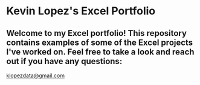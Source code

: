 # Kevin Lopez's Excel Portfolio

## Welcome to my Excel portfolio! This repository contains examples of some of the Excel projects I've worked on. Feel free to take a look and reach out if you have any questions:
klopezdata@gmail.com

